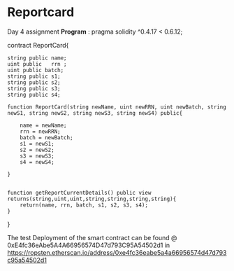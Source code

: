 # Reportcard
Day 4 assignment 
**Program** :
pragma solidity ^0.4.17 < 0.6.12; 

contract ReportCard{
    
    string public name;
    uint public   rrn ;
    uint public batch;
    string public s1;
    string public s2;
    string public s3;
    string public s4;
    
    function ReportCard(string newName, uint newRRN, uint newBatch, string newS1, string newS2, string newS3, string newS4) public{
        
        name = newName;
        rrn = newRRN;
        batch = newBatch;
        s1 = newS1;
        s2 = newS2;
        s3 = newS3;
        s4 = newS4;
        
    }

    
    function getReportCurrentDetails() public view returns(string,uint,uint,string,string,string,string){
        return(name, rrn, batch, s1, s2, s3, s4);
    }
    
    
}

The test Deployment of the smart contract can be found @ 0xE4fc36eAbe5A4A66956574D47d793C95A54502d1 in
https://ropsten.etherscan.io/address/0xe4fc36eabe5a4a66956574d47d793c95a54502d1
